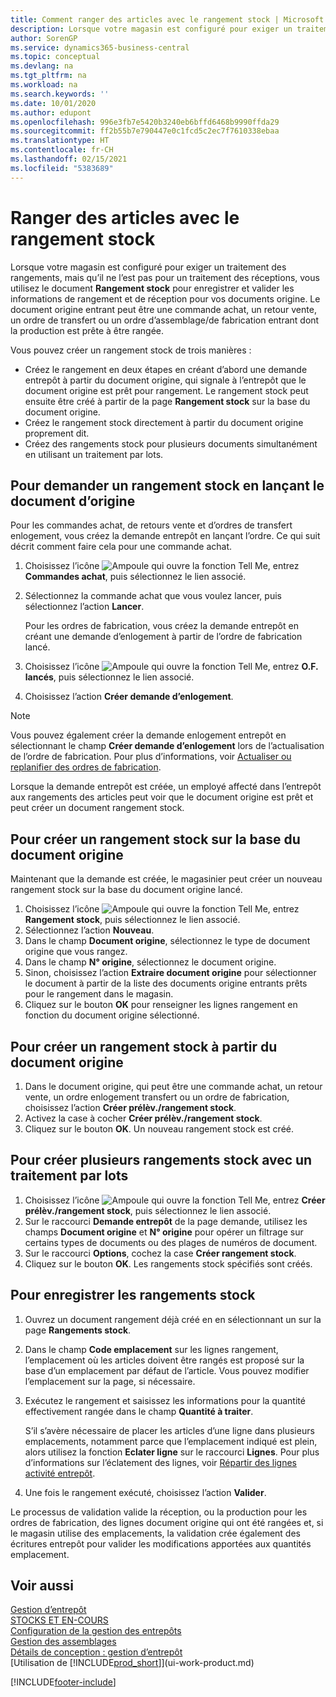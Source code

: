 ```yaml
---
title: Comment ranger des articles avec le rangement stock | Microsoft Docs
description: Lorsque votre magasin est configuré pour exiger un traitement des rangements, mais qu’il ne l’est pas pour un traitement des réceptions, vous utilisez le document **Rangement stock** pour enregistrer et valider les informations de rangement et de réception pour vos documents origine. Le document origine entrant peut être une commande achat, un retour vente, un enlogement transfert ou un ordre de fabrication dont la production est prête à être rangée.
author: SorenGP
ms.service: dynamics365-business-central
ms.topic: conceptual
ms.devlang: na
ms.tgt_pltfrm: na
ms.workload: na
ms.search.keywords: ''
ms.date: 10/01/2020
ms.author: edupont
ms.openlocfilehash: 996e3fb7e5420b3240eb6bffd6468b9990ffda29
ms.sourcegitcommit: ff2b55b7e790447e0c1fcd5c2ec7f7610338ebaa
ms.translationtype: HT
ms.contentlocale: fr-CH
ms.lasthandoff: 02/15/2021
ms.locfileid: "5383689"
---
```

# <a name="put-items-away-with-inventory-put-aways"></a>Ranger des articles avec le rangement stock
Lorsque votre magasin est configuré pour exiger un traitement des rangements, mais qu’il ne l’est pas pour un traitement des réceptions, vous utilisez le document **Rangement stock** pour enregistrer et valider les informations de rangement et de réception pour vos documents origine. Le document origine entrant peut être une commande achat, un retour vente, un ordre de transfert ou un ordre d’assemblage/de fabrication entrant dont la production est prête à être rangée.  

Vous pouvez créer un rangement stock de trois manières :  

- Créez le rangement en deux étapes en créant d’abord une demande entrepôt à partir du document origine, qui signale à l’entrepôt que le document origine est prêt pour rangement. Le rangement stock peut ensuite être créé à partir de la page **Rangement stock** sur la base du document origine.  
- Créez le rangement stock directement à partir du document origine proprement dit.  
- Créez des rangements stock pour plusieurs documents simultanément en utilisant un traitement par lots.  

## <a name="to-request-an-inventory-put-away-by-releasing-the-source-document"></a>Pour demander un rangement stock en lançant le document d’origine
Pour les commandes achat, de retours vente et d’ordres de transfert enlogement, vous créez la demande entrepôt en lançant l’ordre. Ce qui suit décrit comment faire cela pour une commande achat.  

1.  Choisissez l’icône ![Ampoule qui ouvre la fonction Tell Me](media/ui-search/search_small.png "Dites-moi ce que vous voulez faire"), entrez **Commandes achat**, puis sélectionnez le lien associé.
2. Sélectionnez la commande achat que vous voulez lancer, puis sélectionnez l’action **Lancer**.  

    Pour les ordres de fabrication, vous créez la demande entrepôt en créant une demande d’enlogement à partir de l’ordre de fabrication lancé.  
3.  Choisissez l’icône ![Ampoule qui ouvre la fonction Tell Me](media/ui-search/search_small.png "Dites-moi ce que vous voulez faire"), entrez **O.F. lancés**, puis sélectionnez le lien associé.  
4. Choisissez l’action **Créer demande d’enlogement**.  

> [!NOTE]  
>  Vous pouvez également créer la demande enlogement entrepôt en sélectionnant le champ **Créer demande d’enlogement** lors de l’actualisation de l’ordre de fabrication. Pour plus d’informations, voir [Actualiser ou replanifier des ordres de fabrication](production-how-to-replan-refresh-production-orders.md).  

Lorsque la demande entrepôt est créée, un employé affecté dans l’entrepôt aux rangements des articles peut voir que le document origine est prêt et peut créer un document rangement stock.  

## <a name="to-create-an-inventory-put-away-based-on-the-source-document"></a>Pour créer un rangement stock sur la base du document origine
Maintenant que la demande est créée, le magasinier peut créer un nouveau rangement stock sur la base du document origine lancé.   
1.  Choisissez l’icône ![Ampoule qui ouvre la fonction Tell Me](media/ui-search/search_small.png "Dites-moi ce que vous voulez faire"), entrez **Rangement stock**, puis sélectionnez le lien associé.  
2. Sélectionnez l’action **Nouveau**.  
3. Dans le champ **Document origine**, sélectionnez le type de document origine que vous rangez.  
4. Dans le champ **N° origine**, sélectionnez le document origine.  
5. Sinon, choisissez l’action **Extraire document origine** pour sélectionner le document à partir de la liste des documents origine entrants prêts pour le rangement dans le magasin.  
6. Cliquez sur le bouton **OK** pour renseigner les lignes rangement en fonction du document origine sélectionné.  

## <a name="to-create-an-inventory-put-away-from-the-source-document"></a>Pour créer un rangement stock à partir du document origine  
1.  Dans le document origine, qui peut être une commande achat, un retour vente, un ordre enlogement transfert ou un ordre de fabrication, choisissez l’action **Créer prélèv./rangement stock**.  
2. Activez la case à cocher **Créer prélèv./rangement stock**.
3. Cliquez sur le bouton **OK**. Un nouveau rangement stock est créé.

## <a name="to-create-multiple-inventory-put-aways-with-a-batch-job"></a>Pour créer plusieurs rangements stock avec un traitement par lots  
1.  Choisissez l’icône ![Ampoule qui ouvre la fonction Tell Me](media/ui-search/search_small.png "Dites-moi ce que vous voulez faire"), entrez **Créer prélèv./rangement stock**, puis sélectionnez le lien associé.  
2.  Sur le raccourci **Demande entrepôt** de la page demande, utilisez les champs **Document origine** et **N° origine** pour opérer un filtrage sur certains types de documents ou des plages de numéros de document.  
3.  Sur le raccourci **Options**, cochez la case **Créer rangement stock**.
4.  Cliquez sur le bouton **OK**. Les rangements stock spécifiés sont créés.

## <a name="to-record-the-inventory-put-away"></a>Pour enregistrer les rangements stock  
1. Ouvrez un document rangement déjà créé en en sélectionnant un sur la page **Rangements stock**.  
2. Dans le champ **Code emplacement** sur les lignes rangement, l’emplacement où les articles doivent être rangés est proposé sur la base d’un emplacement par défaut de l’article. Vous pouvez modifier l’emplacement sur la page, si nécessaire.  
3. Exécutez le rangement et saisissez les informations pour la quantité effectivement rangée dans le champ **Quantité à traiter**.

    S’il s’avère nécessaire de placer les articles d’une ligne dans plusieurs emplacements, notamment parce que l’emplacement indiqué est plein, alors utilisez la fonction **Eclater ligne** sur le raccourci **Lignes**. Pour plus d’informations sur l’éclatement des lignes, voir [Répartir des lignes activité entrepôt](warehouse-how-to-split-warehouse-activity-lines.md).  
4. Une fois le rangement exécuté, choisissez l’action **Valider**.  

Le processus de validation valide la réception, ou la production pour les ordres de fabrication, des lignes document origine qui ont été rangées et, si le magasin utilise des emplacements, la validation crée également des écritures entrepôt pour valider les modifications apportées aux quantités emplacement.

## <a name="see-also"></a>Voir aussi  
[Gestion d’entrepôt](warehouse-manage-warehouse.md)  
[STOCKS ET EN-COURS](inventory-manage-inventory.md)  
[Configuration de la gestion des entrepôts](warehouse-setup-warehouse.md)     
[Gestion des assemblages](assembly-assemble-items.md)    
[Détails de conception : gestion d’entrepôt](design-details-warehouse-management.md)  
[Utilisation de [!INCLUDE[prod_short](includes/prod_short.md)]](ui-work-product.md)  


[!INCLUDE[footer-include](includes/footer-banner.md)]